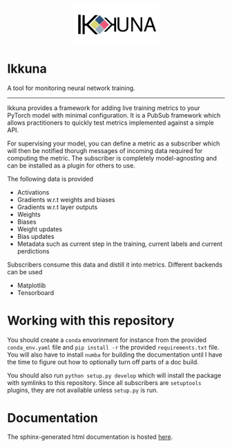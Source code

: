 <p align="center">
<img src="https://raw.githubusercontent.com/Peltarion/ai_ikkuna/master/logo/ikkuna_logo.svg?sanitize=true" alt="logo" width="200"/>
</p>

# Ikkuna
A tool for monitoring neural network training.

---

Ikkuna provides a framework for adding live training metrics to your PyTorch
model with minimal configuration. It is a PubSub framework which allows
practitioners to quickly test metrics implemented against a simple API.

For supervising your model, you can define a metric as a subscriber which will
then be notified thorugh messages of incoming data required for computing the
metric. The subscriber is completely model-agnosting and can be installed as a
plugin for others to use.

The following data is provided

* Activations
* Gradients w.r.t weights and biases
* Gradients w.r.t layer outputs
* Weights
* Biases
* Weight updates
* Bias updates
* Metadata such as current step in the training, current labels and current
  perdictions

Subscribers consume this data and distill it into metrics. Different backends can be
used

* Matplotlib
* Tensorboard

# Working with this repository

You should create a `conda` envorinment for instance from the provided `conda_env.yaml` file and
`pip install -r` the provided `requirements.txt` file. You will also have to
install `numba` for building the documentation until I have the time to figure
out how to optionally turn off parts of a doc build.

You should also run `python setup.py develop` which will install the package
with symlinks to this repository. Since all subscribers are `setuptools` plugins, they are
not available unless `setup.py` is run.

# Documentation
The sphinx-generated html documentation is hosted [here](https://peltarion.github.io/ai_ikkuna/).
